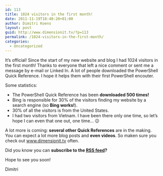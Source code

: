 ```yaml
---
id: 113
title: 1024 visitors in the first month!
date: 2011-11-19T18:40:20+01:00
author: Dimitri Koens
layout: post
guid: http://www.dimensionit.tv/?p=113
permalink: /1024-visitors-in-the-first-month/
categories:
  - Uncategorized
---
```

It&#8217;s official! Since the start of my new website and blog I had 1024 visitors in the first month! Thanks to everyone that left a nice comment or sent me a message by e-mail or Linked In. A lot of people downloaded the PowerShell Quick Reference. I hope it helps them with their first PowerShell encouter.

Some statistics:

  * The PowerShell Quick Reference has been **downloaded 500 times!**
  * Bing is responsible for 30% of the visitors finding my website by a search engine (so **Bing works!**).
  * 30% of all the visitors is from the United States.
  * I had two visitors from Vietnam. I have been there only one time, so let&#8217;s hope I can even that one out, one time&#8230; 😉

A lot more is coming: **several other Quick References** are in the making. You can expect a lot more blog posts and **even videos**. So maken sure you check out www.dimensionit.tv often.

Did you know you can **subscribe to the <a title="Dimension IT TV RSS feed" href="http://www.dimensionit.tv/feed/" target="_blank">RSS feed</a>?**

Hope to see you soon!

Dimitri

<!-- AddThis Advanced Settings generic via filter on the_content -->

<!-- AddThis Share Buttons generic via filter on the_content -->
